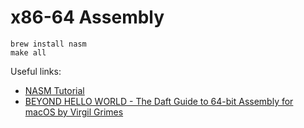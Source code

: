 # x86-64 Assembly

```
brew install nasm
make all
```

Useful links:
- [NASM Tutorial](https://cs.lmu.edu/~ray/notes/nasmtutorial/)
- [BEYOND HELLO WORLD - The Daft Guide to 64-bit Assembly for macOS by Virgil Grimes](http://daft.getforge.io/)
